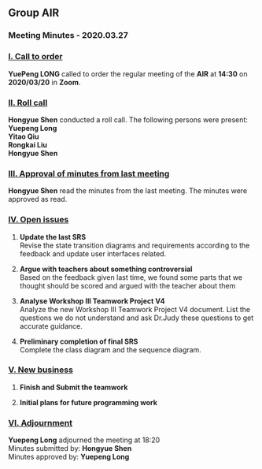 ## Group AIR

### Meeting Minutes - 2020.03.27



### <u>I. Call to order</u>

​**YuePeng LONG** called to order the regular meeting of the **AIR** at **14:30** on **2020/03/20** in **Zoom**.

### <u>II. Roll call</u>
**Hongyue Shen** conducted a roll call. The following persons were present:  
**Yuepeng Long**  
**Yitao Qiu**  
**Rongkai Liu**  
**Hongyue Shen**

### <u>III. Approval of minutes from last meeting</u>

**Hongyue Shen** read the minutes from the last meeting. The minutes were approved as read.

### <u>IV. Open issues</u>

1. **Update the last SRS**  
    Revise the state transition diagrams and requirements according to the feedback and update user interfaces related.

2. **Argue with teachers about something controversial**  
    Based on the feedback given last time, we found some parts that we thought should be scored and argued with the teacher about them

3. **Analyse Workshop III Teamwork Project V4**  
    Analyze the new Workshop III Teamwork Project V4 document. List the questions we do not understand and ask Dr.Judy these questions to get accurate guidance.

4. **Preliminary completion of final SRS**  
    Complete the class diagram and the sequence diagram.
    

### <u>V. New business</u>

1. **Finish and Submit the teamwork**

2. **Initial plans for future programming work**

### <u>VI. Adjournment</u>

**Yuepeng Long** adjourned the meeting at 18:20   
Minutes submitted by: **Hongyue Shen**  
Minutes approved by: **Yuepeng Long**